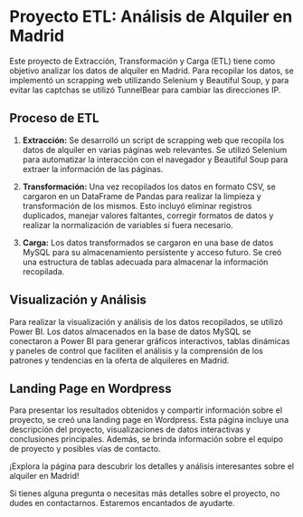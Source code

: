 # Proyecto ETL: Análisis de Alquiler en Madrid

Este proyecto de Extracción, Transformación y Carga (ETL) tiene como objetivo analizar los datos de alquiler en Madrid. Para recopilar los datos, se implementó un scrapping web utilizando Selenium y Beautiful Soup, y para evitar las captchas se utilizó TunnelBear para cambiar las direcciones IP.

## Proceso de ETL

1. **Extracción:** Se desarrolló un script de scrapping web que recopila los datos de alquiler en varias páginas web relevantes. Se utilizó Selenium para automatizar la interacción con el navegador y Beautiful Soup para extraer la información de las páginas.

2. **Transformación:** Una vez recopilados los datos en formato CSV, se cargaron en un DataFrame de Pandas para realizar la limpieza y transformación de los mismos. Esto incluyó eliminar registros duplicados, manejar valores faltantes, corregir formatos de datos y realizar la normalización de variables si fuera necesario.

3. **Carga:** Los datos transformados se cargaron en una base de datos MySQL para su almacenamiento persistente y acceso futuro. Se creó una estructura de tablas adecuada para almacenar la información recopilada.

## Visualización y Análisis

Para realizar la visualización y análisis de los datos recopilados, se utilizó Power BI. Los datos almacenados en la base de datos MySQL se conectaron a Power BI para generar gráficos interactivos, tablas dinámicas y paneles de control que faciliten el análisis y la comprensión de los patrones y tendencias en la oferta de alquileres en Madrid.

## Landing Page en Wordpress

Para presentar los resultados obtenidos y compartir información sobre el proyecto, se creó una landing page en Wordpress. Esta página incluye una descripción del proyecto, visualizaciones de datos interactivas y conclusiones principales. Además, se brinda información sobre el equipo de proyecto y posibles vías de contacto.

¡Explora la página para descubrir los detalles y análisis interesantes sobre el alquiler en Madrid!

Si tienes alguna pregunta o necesitas más detalles sobre el proyecto, no dudes en contactarnos. Estaremos encantados de ayudarte.
